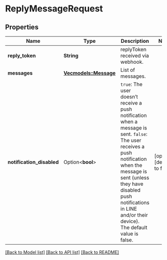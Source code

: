 # ReplyMessageRequest

## Properties

Name | Type | Description | Notes
------------ | ------------- | ------------- | -------------
**reply_token** | **String** | replyToken received via webhook. | 
**messages** | [**Vec<models::Message>**](Message.md) | List of messages. | 
**notification_disabled** | Option<**bool**> | `true`: The user doesn’t receive a push notification when a message is sent. `false`: The user receives a push notification when the message is sent (unless they have disabled push notifications in LINE and/or their device). The default value is false.  | [optional][default to false]

[[Back to Model list]](../README.md#documentation-for-models) [[Back to API list]](../README.md#documentation-for-api-endpoints) [[Back to README]](../README.md)



